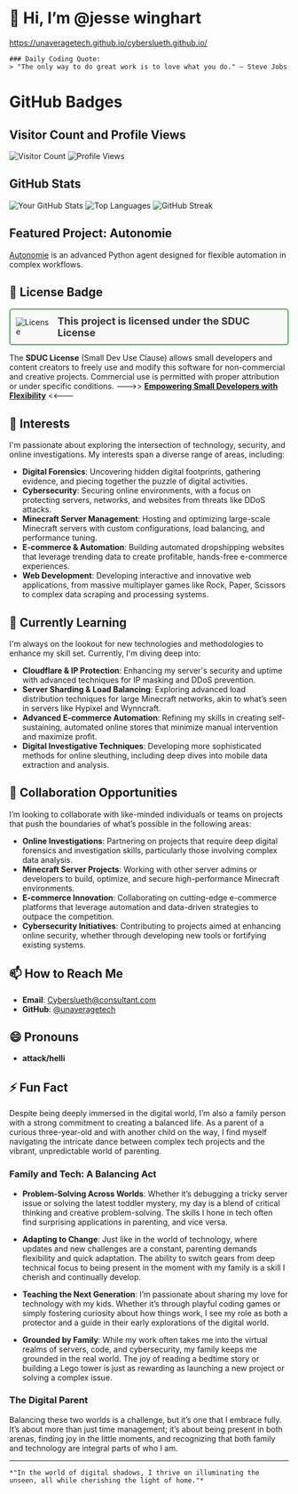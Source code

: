 # 👋 Hi, I’m @jesse winghart
https://unaveragetech.github.io/cyberslueth.github.io/

```
### Daily Coding Quote:
> "The only way to do great work is to love what you do." — Steve Jobs
```
# GitHub Badges

## Visitor Count and Profile Views
![Visitor Count](https://visitor-badge.laobi.icu/badge?page_id=unaveragetech) 
![Profile Views](https://komarev.com/ghpvc/?username=unaveragetech)

## GitHub Stats
![Your GitHub Stats](https://github-readme-stats.vercel.app/api?username=unaveragetech&show_icons=true&theme=radical) 
![Top Languages](https://github-readme-stats.vercel.app/api/top-langs/?username=unaveragetech&layout=compact&theme=radical) 
![GitHub Streak](https://github-readme-streak-stats.herokuapp.com/?user=unaveragetech&theme=dark)

## Featured Project: Autonomie
[Autonomie](https://github.com/unaveragetech/autonomie) is an advanced Python agent designed for flexible automation in complex workflows.

## 📜 License Badge
<div style="display: flex; align-items: center; justify-content: center; padding: 10px; border: 2px solid #4CAF50; border-radius: 5px; background-color: #f9f9f9;">
    <img src="https://img.shields.io/badge/SDUC-GREEN.svg" alt="License" style="margin-right: 10px;">
    <span style="font-size: 18px; font-weight: bold; color: #333;">This project is licensed under the SDUC License</span>
</div>

The **SDUC License** (Small Dev Use Clause) allows small developers and content creators to freely use and modify this software for non-commercial and creative projects. Commercial use is permitted with proper attribution or under specific conditions.
  --->>   [**Empowering Small Developers with Flexibility**](https://gist.github.com/unaveragetech/a29c048c8b1ccad062066507bf183d9e)   <<---

## 👀 Interests

I'm passionate about exploring the intersection of technology, security, and online investigations. My interests span a diverse range of areas, including:

- **Digital Forensics**: Uncovering hidden digital footprints, gathering evidence, and piecing together the puzzle of digital activities.
- **Cybersecurity**: Securing online environments, with a focus on protecting servers, networks, and websites from threats like DDoS attacks.
- **Minecraft Server Management**: Hosting and optimizing large-scale Minecraft servers with custom configurations, load balancing, and performance tuning.
- **E-commerce & Automation**: Building automated dropshipping websites that leverage trending data to create profitable, hands-free e-commerce experiences.
- **Web Development**: Developing interactive and innovative web applications, from massive multiplayer games like Rock, Paper, Scissors to complex data scraping and processing systems.

## 🌱 Currently Learning

I'm always on the lookout for new technologies and methodologies to enhance my skill set. Currently, I'm diving deep into:

- **Cloudflare & IP Protection**: Enhancing my server's security and uptime with advanced techniques for IP masking and DDoS prevention.
- **Server Sharding & Load Balancing**: Exploring advanced load distribution techniques for large Minecraft networks, akin to what’s seen in servers like Hypixel and Wynncraft.
- **Advanced E-commerce Automation**: Refining my skills in creating self-sustaining, automated online stores that minimize manual intervention and maximize profit.
- **Digital Investigative Techniques**: Developing more sophisticated methods for online sleuthing, including deep dives into mobile data extraction and analysis.

## 💞️ Collaboration Opportunities

I’m looking to collaborate with like-minded individuals or teams on projects that push the boundaries of what’s possible in the following areas:

- **Online Investigations**: Partnering on projects that require deep digital forensics and investigation skills, particularly those involving complex data analysis.
- **Minecraft Server Projects**: Working with other server admins or developers to build, optimize, and secure high-performance Minecraft environments.
- **E-commerce Innovation**: Collaborating on cutting-edge e-commerce platforms that leverage automation and data-driven strategies to outpace the competition.
- **Cybersecurity Initiatives**: Contributing to projects aimed at enhancing online security, whether through developing new tools or fortifying existing systems.

## 📫 How to Reach Me

- **Email**: [Cyberslueth@consultant.com](mailto:Cyberslueth@consultant.com)
- **GitHub**: [@unaveragetech](https://github.com/unaveragetech?tab=repositories)

## 😄 Pronouns

- **attack/helli**

## ⚡ Fun Fact

Despite being deeply immersed in the digital world, I’m also a family person with a strong commitment to creating a balanced life. As a parent of a curious three-year-old and with another child on the way, I find myself navigating the intricate dance between complex tech projects and the vibrant, unpredictable world of parenting. 

### Family and Tech: A Balancing Act

- **Problem-Solving Across Worlds**: Whether it’s debugging a tricky server issue or solving the latest toddler mystery, my day is a blend of critical thinking and creative problem-solving. The skills I hone in tech often find surprising applications in parenting, and vice versa.
  
- **Adapting to Change**: Just like in the world of technology, where updates and new challenges are a constant, parenting demands flexibility and quick adaptation. The ability to switch gears from deep technical focus to being present in the moment with my family is a skill I cherish and continually develop.

- **Teaching the Next Generation**: I’m passionate about sharing my love for technology with my kids. Whether it’s through playful coding games or simply fostering curiosity about how things work, I see my role as both a protector and a guide in their early explorations of the digital world.

- **Grounded by Family**: While my work often takes me into the virtual realms of servers, code, and cybersecurity, my family keeps me grounded in the real world. The joy of reading a bedtime story or building a Lego tower is just as rewarding as launching a new project or solving a complex issue.

### The Digital Parent

Balancing these two worlds is a challenge, but it’s one that I embrace fully. It’s about more than just time management; it’s about being present in both arenas, finding joy in the little moments, and recognizing that both family and technology are integral parts of who I am.

---
```
*"In the world of digital shadows, I thrive on illuminating the unseen, all while cherishing the light of home."*
```

